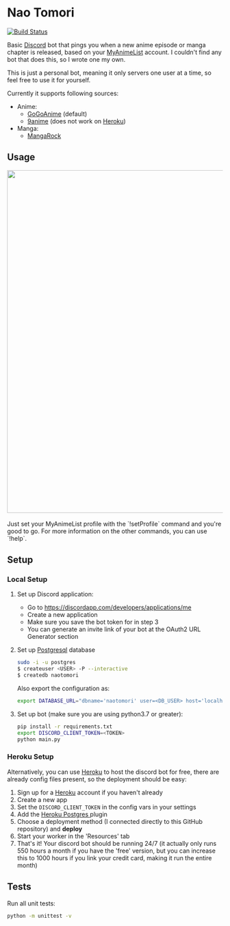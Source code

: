 
# Nao Tomori

[![Build Status](https://travis-ci.org/ZhongXiLu/NaoTomori.svg?branch=master)](https://travis-ci.org/ZhongXiLu/NaoTomori)

Basic [Discord](https://discordapp.com/) bot that pings you when a new anime episode or manga chapter is released, based on your [MyAnimeList](https://myanimelist.net/) account. I couldn't find any bot that does this, so I wrote one my own.

This is just a personal bot, meaning it only servers one user at a time, so feel free to use it for yourself.

Currently it supports following sources:
- Anime:
    - [GoGoAnime](https://www4.gogoanime.io/) (default)
    - [9anime](https://www1.9anime.nl/home) (does not work on [Heroku](https://www.heroku.com/))
- Manga:
    - [MangaRock](https://mangarock.com/)

## Usage

<img src="https://i.imgur.com/w3FczKe.png" width="800">
<br><br>
Just set your MyAnimeList profile with the `!setProfile` command and you're good to go. For more information on the other commands, you can use `!help`.

## Setup

### Local Setup

1. Set up Discord application:
    - Go to https://discordapp.com/developers/applications/me
    - Create a new application
    - Make sure you save the bot token for in step 3
    - You can generate an invite link of your bot at the OAuth2 URL Generator section
2. Set up [Postgresql](https://www.postgresql.org/) database
    ```bash
    sudo -i -u postgres
    $ createuser <USER> -P --interactive
    $ createdb naotomori
    ```
    Also export the configuration as:
    ```bash
    export DATABASE_URL="dbname='naotomori' user=<DB_USER> host='localhost' password=<DB_PASSWORD>"
    ```

3. Set up bot (make sure you are using python3.7 or greater):
    ```bash
    pip install -r requirements.txt
    export DISCORD_CLIENT_TOKEN=<TOKEN>
    python main.py
    ```

### Heroku Setup

Alternatively, you can use [Heroku](https://www.heroku.com/) to host the discord bot for free, there are already config files present, so the deployment should be easy:

1. Sign up for a [Heroku](https://signup.heroku.com/) account if you haven't already
2. Create a new app
3. Set the `DISCORD_CLIENT_TOKEN` in the config vars in your settings
4. Add the [Heroku Postgres ](https://elements.heroku.com/addons/heroku-postgresql) plugin
5. Choose a deployment method (I connected directly to this GitHub repository) and **deploy**
6. Start your worker in the 'Resources' tab
7. That's it! Your discord bot should be running 24/7 (it actually only runs 550 hours a month if you have the 'free' version, but you can increase this to 1000 hours if you link your credit card, making it run the entire month)

## Tests

Run all unit tests:
```bash
python -m unittest -v
```

